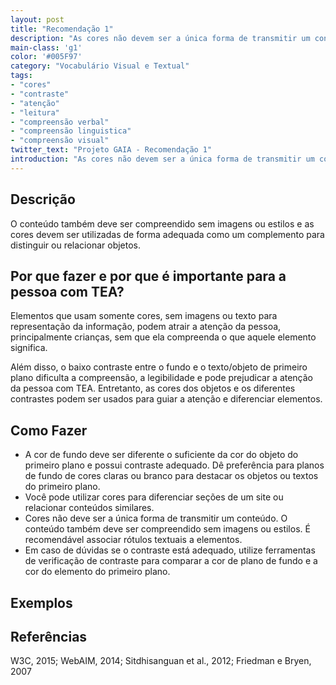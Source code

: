 ```yaml
---
layout: post
title: "Recomendação 1"
description: "As cores não devem ser a única forma de transmitir um conteúdo e o contraste entre as cores de fundo e objetos de primeiro plano deve ser adequado para distinguir os itens e diferenciar conteúdos ou relacionar informações similares."
main-class: 'g1'
color: '#005F97'
category: "Vocabulário Visual e Textual"
tags:
- "cores"
- "contraste"
- "atenção"
- "leitura"
- "compreensão verbal"
- "compreensão linguistica"
- "compreensão visual"
twitter_text: "Projeto GAIA - Recomendação 1"
introduction: "As cores não devem ser a única forma de transmitir um conteúdo e o contraste entre as cores de fundo e objetos de primeiro plano deve ser adequado para distinguir os itens e diferenciar conteúdos ou relacionar informações similares."
---
```


## Descrição

O conteúdo também deve ser compreendido sem imagens ou estilos e as cores devem ser utilizadas de forma adequada como um complemento para distinguir ou relacionar objetos.

## Por que fazer e por que é importante para a pessoa com TEA?

Elementos que usam somente cores, sem imagens ou texto para representação da informação, podem atrair a atenção da pessoa, principalmente crianças, sem que ela compreenda o que aquele elemento significa.

Além disso, o baixo contraste entre o fundo e o texto/objeto de primeiro plano dificulta a compreensão, a legibilidade e pode prejudicar a atenção da pessoa com TEA. Entretanto, as cores dos objetos e os diferentes contrastes podem ser usados para guiar a atenção e diferenciar elementos.

## Como Fazer

* A cor de fundo deve ser diferente o suficiente da cor do objeto do primeiro plano e possui contraste adequado. Dê preferência para planos de fundo de cores claras ou branco para destacar os objetos ou textos do primeiro plano.
* Você pode utilizar cores para diferenciar seções de um site ou relacionar conteúdos similares.
* Cores não deve ser a única forma de transmitir um conteúdo. O conteúdo também deve ser compreendido sem imagens ou estilos. É recomendável associar rótulos textuais a elementos.
* Em caso de dúvidas se o contraste está adequado, utilize ferramentas de verificação de contraste para comparar a cor de plano de fundo e a cor do elemento do primeiro plano.

## Exemplos

## Referências
W3C, 2015; WebAIM, 2014; Sitdhisanguan et al., 2012; Friedman e Bryen, 2007
